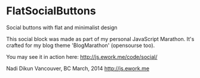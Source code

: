 FlatSocialButtons
=================

Social buttons with flat and minimalist design

This social block was made as part of my personal JavaScript Marathon. 
It's crafted for my blog theme 'BlogMarathon' (opensourse too).  

You may see it in action here: 
http://js.ework.me/code/social/

Nadi Dikun
Vancouver, BC
March, 2014
http://js.ework.me